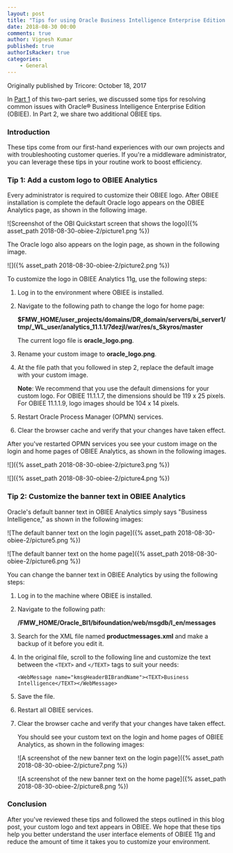 ```yaml
---
layout: post
title: "Tips for using Oracle Business Intelligence Enterprise Edition: Part 2"
date: 2018-08-30 00:00
comments: true
author: Vignesh Kumar
published: true
authorIsRacker: true
categories:
    - General
---
```


Originally published by Tricore: October 18, 2017

In [Part 1](https://developer.rackspace.com/blog/obiee1/) of this two-part
series, we discussed some tips for resolving common issues with Oracle&reg;
Business Intelligence Enterprise Edition (OBIEE). In Part 2, we share two
additional OBIEE tips.

<!-- more -->

### Introduction

These tips come from our first-hand experiences with our own projects and with
troubleshooting customer queries. If you're a middleware administrator, you
can leverage these tips in your routine work to boost efficiency.

### Tip 1: Add a custom logo to OBIEE Analytics

Every administrator is required to customize their OBIEE logo. After OBIEE
installation is complete the default Oracle logo appears on the OBIEE
Analytics page, as shown in the following image.

![Screenshot of the OBI Quickstart screen that shows the
logo]({% asset_path 2018-08-30-obiee-2/picture1.png %})

The Oracle logo also appears on the login page, as shown in the following
image.

![]({% asset_path 2018-08-30-obiee-2/picture2.png %})

To customize the logo in OBIEE Analytics 11g, use the following steps:

1. Log in to the environment where OBIEE is installed.
2. Navigate to the following path to change the logo for home page:

   **$FMW_HOME/user_projects/domains/DR_domain/servers/bi_server1/tmp/_WL_user/analytics_11.1.1/7dezjl/war/res/s_Skyros/master**

    The current logo file is **oracle_logo.png**.

4. Rename your custom image to **oracle_logo.png**.
5. At the file path that you followed in step 2, replace the default image
   with your custom image.

    **Note**: We recommend that you use the default dimensions for your custom
    logo. For OBIEE 11.1.1.7, the dimensions should be 119 x 25 pixels. For
    OBIEE 11.1.1.9, logo images should be 104 x 14 pixels.

6. Restart Oracle Process Manager (OPMN) services.
7. Clear the browser cache and verify that your changes have taken effect.

After you've restarted OPMN services you see your custom image on the login
and home pages of OBIEE Analytics, as shown in the following images.

![]({% asset_path 2018-08-30-obiee-2/picture3.png %})

![]({% asset_path 2018-08-30-obiee-2/picture4.png %})

### Tip 2: Customize the banner text in OBIEE Analytics

Oracle's default banner text in OBIEE Analytics simply says "Business
Intelligence," as shown in the following images:

![The default banner text on the login
page]({% asset_path 2018-08-30-obiee-2/picture5.png %})

![The default banner text on the home
page]({% asset_path 2018-08-30-obiee-2/picture6.png %})

You can change the banner text in OBIEE Analytics by using the following steps:

1. Log in to the machine where OBIEE is installed.
2. Navigate to the following path:

    **/FMW_HOME/Oracle_BI1/bifoundation/web/msgdb/l_en/messages**
3. Search for the XML file named **productmessages.xml** and make a backup of
   it before you edit it.
5. In the original file, scroll to the following line and customize the text
   between the `<TEXT>` and `</TEXT>` tags to suit your needs:

    `<WebMessage name="kmsgHeaderBIBrandName"><TEXT>Business Intelligence</TEXT></WebMessage>`
6. Save the file.
7. Restart all OBIEE services.
8. Clear the browser cache and verify that your changes have taken effect.

    You should see your custom text on the login and home pages of OBIEE
    Analytics, as shown in the following images:

    ![A screenshot of the new banner text on the login
    page]({% asset_path 2018-08-30-obiee-2/picture7.png %})

    ![A screenshot of the new banner text on the home
    page]({% asset_path 2018-08-30-obiee-2/picture8.png %})

### Conclusion

After you've reviewed these tips and followed the steps outlined in this blog
post, your custom logo and text appears in OBIEE. We hope that these tips help
you better understand the user interface elements of OBIEE 11g and reduce the
amount of time it takes you to customize your environment.
